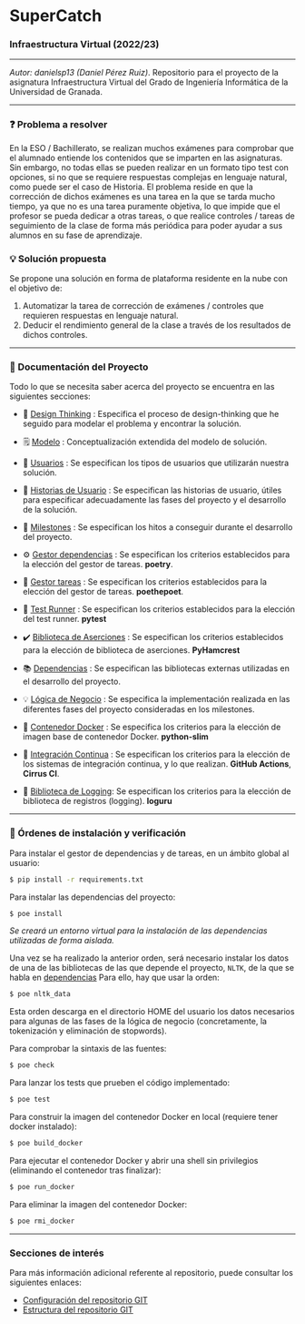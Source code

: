 # SuperCatch



### Infraestructura Virtual (2022/23)

****

*Autor: danielsp13 (Daniel Pérez Ruiz)*. Repositorio para el proyecto de la asignatura Infraestructura Virtual del Grado de Ingeniería Informática de la Universidad de Granada.

****

###  :question: Problema a resolver

En la ESO / Bachillerato, se realizan muchos exámenes para comprobar que el alumnado entiende los contenidos que se imparten en las asignaturas. Sin embargo, no todas ellas se pueden realizar en un formato tipo test con opciones, si no que se requiere respuestas complejas en lenguaje natural, como puede ser el caso de Historia. El problema reside en que la corrección de dichos exámenes es una tarea en la que se tarda mucho tiempo, ya que no es una tarea puramente objetiva, lo que impide que el profesor se pueda dedicar a otras tareas, o que realice controles / tareas de seguimiento de la clase de forma más periódica para poder ayudar a sus alumnos en su fase de aprendizaje.

###  :bulb:  Solución propuesta

Se propone una solución en forma de plataforma residente en la nube con el objetivo de:

1. Automatizar la tarea de corrección de exámenes / controles que requieren respuestas en lenguaje natural.
2. Deducir el rendimiento general de la clase a través de los resultados de dichos controles.

****

### :page_with_curl: Documentación del Proyecto

Todo lo que se necesita saber acerca del proyecto se encuentra en las siguientes secciones:

* :thinking: [Design Thinking](docs/design-thinking.md) : Especifica el proceso de design-thinking que he seguido para modelar el problema y encontrar la solución.
* :spiral_notepad: [Modelo](docs/modelo.md) : Conceptualización extendida del modelo de solución.



* :busts_in_silhouette: [Usuarios](docs/users.md) : Se especifican los tipos de usuarios que utilizarán nuestra solución.

* :notebook: [Historias de Usuario](docs/user-stories.md) : Se especifican las historias de usuario, útiles para especificar adecuadamente las fases del proyecto y el desarrollo de la solución.

* :checkered_flag: [Milestones](docs/milestones.md) : Se especifican los hitos a conseguir durante el desarrollo del proyecto.

* :gear: [Gestor dependencias](docs/gestor-dependencias.md) : Se especifican los criterios establecidos para la elección del gestor de tareas. **poetry**.

* :runner: [Gestor tareas](docs/gestor-tareas.md) : Se especifican los criterios establecidos para la elección del gestor de tareas. **poethepoet**.

* :rabbit2: [Test Runner](docs/test-runner.md) : Se especifican los criterios establecidos para la elección del test runner. **pytest**

* :heavy_check_mark: [Biblioteca de Aserciones](docs/biblioteca-aserciones.md) : Se especifican los criterios establecidos para la elección de biblioteca de aserciones. **PyHamcrest**

  

* :books: [Dependencias](docs/dependencias.md) : Se especifican las bibliotecas externas utilizadas en el desarrollo del proyecto.

* :bulb: [Lógica de Negocio](docs/logica-negocio.md) : Se especifica la implementación realizada en las diferentes fases del proyecto consideradas en los milestones.

* :whale2: [Contenedor Docker](docs/docker.md) : Se especifica los criterios para la elección de imagen base de contenedor Docker. **python-slim**



* :twisted_rightwards_arrows: [Integración Continua](docs/sistemas_ci.md) : Se especifican los criterios para la elección de los sistemas de integración continua, y lo que realizan. **GitHub Actions**, **Cirrus CI**.
* :book: [Biblioteca de Logging](docs/biblioteca-logging.md): Se especifican los criterios para la elección de biblioteca de registros (logging). **loguru**

****

### :shell: Órdenes de instalación y verificación

Para instalar el gestor de dependencias y de tareas, en un ámbito global al usuario:

~~~bash
$ pip install -r requirements.txt
~~~



Para instalar las dependencias del proyecto:

~~~bash
$ poe install
~~~

*Se creará un entorno virtual para la instalación de las dependencias utilizadas de forma aislada.*

Una vez se ha realizado la anterior orden, será necesario instalar los datos de una de las bibliotecas de las que depende el proyecto, `NLTK`, de la que se habla en [dependencias](docs/dependencias.md) Para ello, hay que usar la orden:

~~~bash
$ poe nltk_data
~~~

Esta orden descarga en el directorio HOME del usuario los datos necesarios para algunas de las fases de la lógica de negocio (concretamente, la tokenización y eliminación de stopwords).



Para comprobar la sintaxis de las fuentes:

~~~bash
$ poe check
~~~



Para lanzar los tests que prueben el código implementado:

~~~bash
$ poe test
~~~



Para construir la imagen del contenedor Docker en local (requiere tener docker instalado):

~~~bash
$ poe build_docker
~~~



Para ejecutar el contenedor Docker y abrir una shell sin privilegios (eliminando el contenedor tras finalizar):

~~~bash
$ poe run_docker
~~~



Para eliminar la imagen del contenedor Docker:

~~~bash
$ poe rmi_docker
~~~

 



****

###  Secciones de interés

Para más información adicional referente al repositorio, puede consultar los siguientes enlaces:

* [Configuración del repositorio GIT](repo-res/gitconfig.md)
* [Estructura del repositorio GIT](repo-res/gitstructure.md)